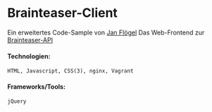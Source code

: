 # Brainteaser-Client

Ein erweitertes Code-Sample von [Jan Flögel](http://jan-floegel.de)
Das Web-Frontend zur [Brainteaser-API](http://github.com/floegel/brainteaser-api)

#### Technologien:
    HTML, Javascript, CSS(3), nginx, Vagrant

#### Frameworks/Tools:
    jQuery

